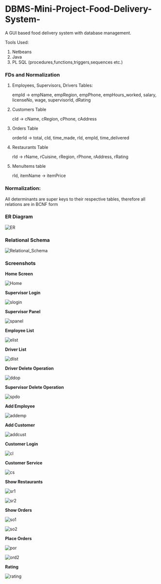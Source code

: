 # DBMS-Mini-Project-Food-Delivery-System-
A GUI based food delivery system with database management.

Tools Used:
1. Netbeans
2. Java
3. PL SQL (procedures,functions,triggers,sequences etc.)

### FDs and Normalization

1. Employees, Supervisors, Drivers Tables:

   empId -> empName, empRegion, empPhone, empHours_worked, salary, licenseNo,
   wage, supervisorId, dRating

2. Customers Table

   cId -> cName, cRegion, cPhone, cAddress

3. Orders Table

   orderId -> total, cId, time_made, rId, empId, time_delivered

4. Restaurants Table

   rId -> rName, rCuisine, rRegion, rPhone, rAddress, rRating

5. MenuItems table

   rId, itemName -> itemPrice

### Normalization:

All determinants are super keys to their respective tables, therefore all relations
are in BCNF form

### ER Diagram

![ER](https://user-images.githubusercontent.com/45178946/89016877-14920f80-d337-11ea-9aa6-c8c08a72e0da.PNG)

### Relational Schema

![Relational_Schema](https://user-images.githubusercontent.com/45178946/89016924-283d7600-d337-11ea-8e40-d41e0d6d9852.PNG)

### Screenshots

**Home Screen**

![Home](https://user-images.githubusercontent.com/45178946/89018135-02b16c00-d339-11ea-93bc-d4a5c7d17206.PNG)

**Supervisor Login**

![slogin](https://user-images.githubusercontent.com/45178946/89018256-2b396600-d339-11ea-9973-e7d0c720be0e.PNG)

**Supervisor Panel**

![spanel](https://user-images.githubusercontent.com/45178946/89018413-7b182d00-d339-11ea-8a56-04aaa19f78d7.PNG)

**Employee List**

![elist](https://user-images.githubusercontent.com/45178946/89018529-a7cc4480-d339-11ea-92d2-b52a82c536de.PNG)

**Driver List**

![dlist](https://user-images.githubusercontent.com/45178946/89018652-ce8a7b00-d339-11ea-935b-77e7c3250e32.PNG)

**Driver Delete Operation**

![ddop](https://user-images.githubusercontent.com/45178946/89018881-232df600-d33a-11ea-881d-803b17aef336.png)

**Supervisor Delete Operation**

![spdo](https://user-images.githubusercontent.com/45178946/89019039-596b7580-d33a-11ea-9947-3f2b53247187.png)

**Add Employee**

![addemp](https://user-images.githubusercontent.com/45178946/89019088-6ab48200-d33a-11ea-8d3b-791236e43b25.png)

**Add Customer**

![addcust](https://user-images.githubusercontent.com/45178946/89019135-7d2ebb80-d33a-11ea-824a-328493f2c3ff.png)

**Customer Login**

![cl](https://user-images.githubusercontent.com/45178946/89019172-8ddf3180-d33a-11ea-8c46-09c436f5856e.png)

**Customer Service**

![cs](https://user-images.githubusercontent.com/45178946/89019209-9df71100-d33a-11ea-80ae-5edc90e24f02.png)

**Show Restaurants**

![sr1](https://user-images.githubusercontent.com/45178946/89019281-b1a27780-d33a-11ea-9626-119ec08d90a9.png)

![sr2](https://user-images.githubusercontent.com/45178946/89019283-b404d180-d33a-11ea-93d1-1c2484f31f0e.png)

**Show Orders**

![so1](https://user-images.githubusercontent.com/45178946/89019337-c41cb100-d33a-11ea-95c3-de310c49bbb4.png)

![so2](https://user-images.githubusercontent.com/45178946/89019349-c848ce80-d33a-11ea-8afe-ebb5e5d9af62.png)

**Place Orders**

![por](https://user-images.githubusercontent.com/45178946/89019439-eadae780-d33a-11ea-92fb-81b309c81ac2.png)

![ord2](https://user-images.githubusercontent.com/45178946/89019444-eca4ab00-d33a-11ea-9bf6-e8abb01f2b92.png)

**Rating**

![rating](https://user-images.githubusercontent.com/45178946/89019485-fa5a3080-d33a-11ea-9027-4a73eb2ddb3a.png)


